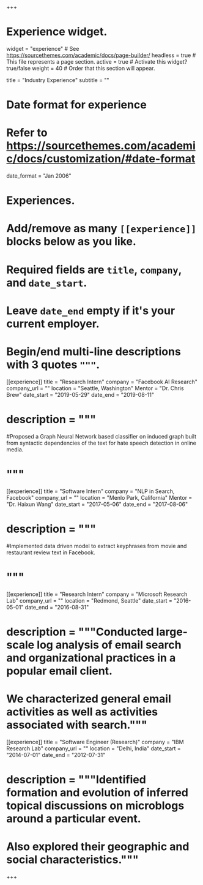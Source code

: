 +++
# Experience widget.
widget = "experience"  # See https://sourcethemes.com/academic/docs/page-builder/
headless = true  # This file represents a page section.
active = true  # Activate this widget? true/false
weight = 40  # Order that this section will appear.

title = "Industry Experience"
subtitle = ""

# Date format for experience
#   Refer to https://sourcethemes.com/academic/docs/customization/#date-format
date_format = "Jan 2006"

# Experiences.
#   Add/remove as many `[[experience]]` blocks below as you like.
#   Required fields are `title`, `company`, and `date_start`.
#   Leave `date_end` empty if it's your current employer.
#   Begin/end multi-line descriptions with 3 quotes `"""`.

[[experience]]
  title = "Research Intern"
  company = "Facebook AI Research"
  company_url = ""
  location = "Seattle, Washington"
  Mentor = "Dr. Chris Brew"
  date_start = "2019-05-29"
  date_end = "2019-08-11"
#  description = """
#Proposed a Graph Neural Network based classifier on induced graph built from syntactic dependencies of the text for hate speech detection in online media.
#      """

[[experience]]
  title = "Software Intern"
  company = "NLP in Search, Facebook"
  company_url = ""
  location = "Menlo Park, California"
  Mentor = "Dr. Haixun Wang"
  date_start = "2017-05-06"
  date_end = "2017-08-06"
#  description = """
#Implemented data driven model to extract keyphrases from movie and restaurant review text in Facebook.
#  """

[[experience]]
  title = "Research Intern"
  company = "Microsoft Research Lab"
  company_url = ""
  location = "Redmond, Seattle"
  date_start = "2016-05-01"
  date_end = "2016-08-31"
#  description = """Conducted large-scale log analysis of email search and organizational practices in a popular email client.
#  We characterized general email activities as well as activities associated with search."""

  [[experience]]
    title = "Software Engineer (Research)"
    company = "IBM Research Lab"
    company_url = ""
    location = "Delhi, India"
    date_start = "2014-07-01"
    date_end = "2012-07-31"
#    description = """Identified formation and evolution of inferred topical discussions on microblogs around a particular event.
#    Also explored their geographic and social characteristics."""

+++

